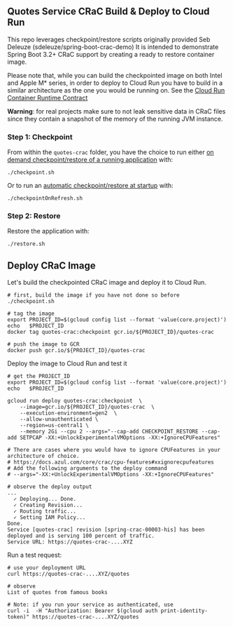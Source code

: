 ## Quotes Service CRaC Build & Deploy to Cloud Run

This repo leverages checkpoint/restore scripts originally provided Seb Deleuze (sdeleuze/spring-boot-crac-demo)
It is intended to demonstrate Spring Boot 3.2+ CRaC support by creating a ready to restore container image.

Please note that, while you can build the checkpointed image on both Intel and Apple M* series, in order to deploy to Cloud Run you have to build in a similar architecture as the one you would be running on. See the [Cloud Run Container Runtime Contract](https://cloud.google.com/run/docs/container-contract)

**Warning**: for real projects make sure to not leak sensitive data in CRaC files since they contain a snapshot of the memory of the running JVM instance. 

### Step 1: Checkpoint

From within the `quotes-crac` folder, you have the choice to run either [on demand checkpoint/restore of a running application](https://docs.spring.io/spring-framework/reference/6.1/integration/checkpoint-restore.html#_on_demand_checkpointrestore_of_a_running_application) with:
```
./checkpoint.sh
```

Or to run an [automatic checkpoint/restore at startup](https://docs.spring.io/spring-framework/reference/6.1/integration/checkpoint-restore.html#_on_demand_checkpointrestore_of_a_running_application) with:
```
./checkpointOnRefresh.sh
```

### Step 2: Restore
Restore the application with:
```
./restore.sh
```

## Deploy CRaC Image
Let's build the checkpointed CRaC image and deploy it to Cloud Run.
```shell
# first, build the image if you have not done so before
./checkpoint.sh

# tag the image
export PROJECT_ID=$(gcloud config list --format 'value(core.project)')
echo   $PROJECT_ID
docker tag quotes-crac:checkpoint gcr.io/${PROJECT_ID}/quotes-crac

# push the image to GCR
docker push gcr.io/${PROJECT_ID}/quotes-crac
```

Deploy the image to Cloud Run and test it
```shell
# get the PROJECT_ID
export PROJECT_ID=$(gcloud config list --format 'value(core.project)')
echo   $PROJECT_ID

gcloud run deploy quotes-crac:checkpoint  \
    --image=gcr.io/${PROJECT_ID}/quotes-crac  \
    --execution-environment=gen2  \
    --allow-unauthenticated \
    --region=us-central1 \
    --memory 2Gi --cpu 2 --args="--cap-add CHECKPOINT_RESTORE --cap-add SETPCAP -XX:+UnlockExperimentalVMOptions -XX:+IgnoreCPUFeatures"

# There are cases where you would have to ignore CPUFeatures in your architecture of choice.
# https://docs.azul.com/core/crac/cpu-features#xxignorecpufeatures
# Add the following arguments to the deploy command
# --args="-XX:+UnlockExperimentalVMOptions -XX:+IgnoreCPUFeatures"

# observe the deploy output
...
  ✓ Deploying... Done.                                                                                                                                
  ✓ Creating Revision...                                                                                                                            
  ✓ Routing traffic...                                                                                                                              
  ✓ Setting IAM Policy...                                                                                                                           
Done.                                                                                                                                               
Service [quotes-crac] revision [spring-crac-00003-his] has been deployed and is serving 100 percent of traffic.
Service URL: https://quotes-crac-....XYZ   
```

Run a test request:
```shell
# use your deployment URL
curl https://quotes-crac-....XYZ/quotes

# observe
List of quotes from famous books

# Note: if you run your service as authenticated, use 
curl -i  -H "Authorization: Bearer $(gcloud auth print-identity-token)" https://quotes-crac-....XYZ/quotes
```

